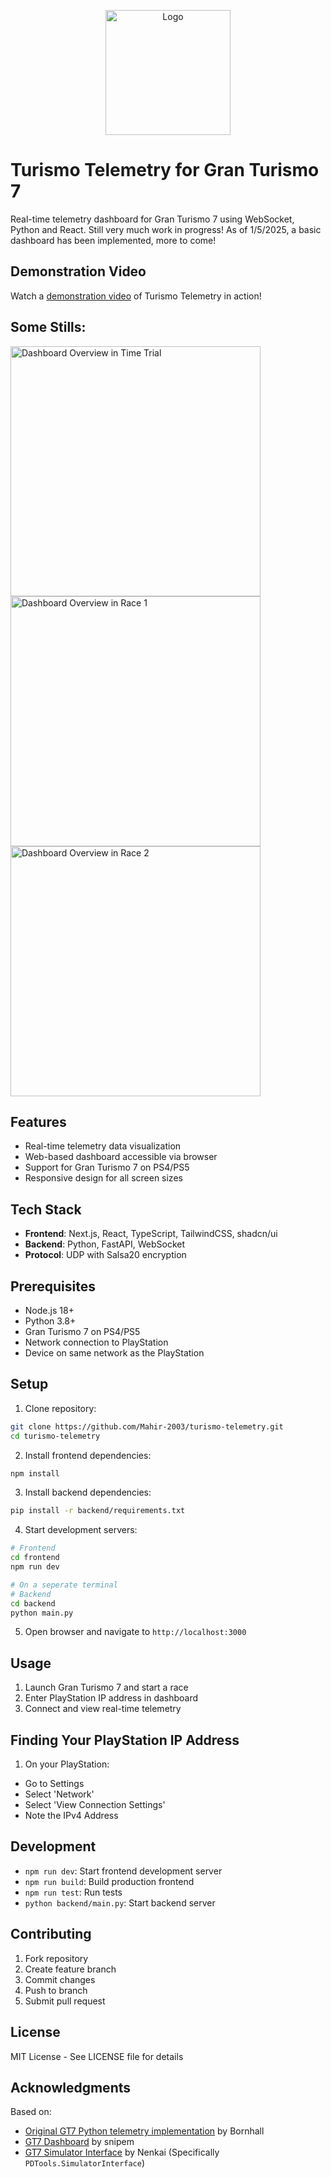 <p align="center">
  <img src="assets/TurismoTelemetry-Color-1.svg" alt="Logo" width="200">
</p>

# Turismo Telemetry for Gran Turismo 7

Real-time telemetry dashboard for Gran Turismo 7 using WebSocket, Python and React.
Still very much work in progress! As of 1/5/2025, a basic dashboard has been implemented, more to come!

## Demonstration Video

Watch a [demonstration video](https://youtu.be/nR9Hvjo_gmk) of Turismo Telemetry in action!

## Some Stills:

<img src="docs/images/dashboard1.png" width="400" alt="Dashboard Overview in Time Trial"/><img src="docs/images/dashboard3.png" width="400" alt="Dashboard Overview in Race 1"/><img src="docs/images/dashboard2.png" width="400" alt="Dashboard Overview in Race 2"/>


## Features

- Real-time telemetry data visualization
- Web-based dashboard accessible via browser
- Support for Gran Turismo 7 on PS4/PS5
- Responsive design for all screen sizes

## Tech Stack

- **Frontend**: Next.js, React, TypeScript, TailwindCSS, shadcn/ui
- **Backend**: Python, FastAPI, WebSocket
- **Protocol**: UDP with Salsa20 encryption

## Prerequisites

- Node.js 18+
- Python 3.8+
- Gran Turismo 7 on PS4/PS5
- Network connection to PlayStation
- Device on same network as the PlayStation

## Setup

1. Clone repository:
```bash
git clone https://github.com/Mahir-2003/turismo-telemetry.git
cd turismo-telemetry
```

2. Install frontend dependencies:
```bash
npm install
```

3. Install backend dependencies:
```bash
pip install -r backend/requirements.txt
```

4. Start development servers:
```bash
# Frontend
cd frontend
npm run dev

# On a seperate terminal
# Backend
cd backend
python main.py
```

5. Open browser and navigate to `http://localhost:3000`

## Usage

1. Launch Gran Turismo 7 and start a race
3. Enter PlayStation IP address in dashboard
4. Connect and view real-time telemetry

## Finding Your PlayStation IP Address
1. On your PlayStation:
  - Go to Settings
  - Select 'Network'
  - Select 'View Connection Settings'
  - Note the IPv4 Address

## Development

- `npm run dev`: Start frontend development server
- `npm run build`: Build production frontend
- `npm run test`: Run tests
- `python backend/main.py`: Start backend server

## Contributing

1. Fork repository
2. Create feature branch
3. Commit changes
4. Push to branch
5. Submit pull request

## License

MIT License - See LICENSE file for details

## Acknowledgments

Based on:
- [Original GT7 Python telemetry implementation](https://github.com/Bornhall/gt7telemetry) by Bornhall
- [GT7 Dashboard](https://github.com/snipem/gt7dashboard) by snipem
- [GT7 Simulator Interface](https://github.com/Nenkai/PDTools/tree/master) by Nenkai (Specifically `PDTools.SimulatorInterface`)
